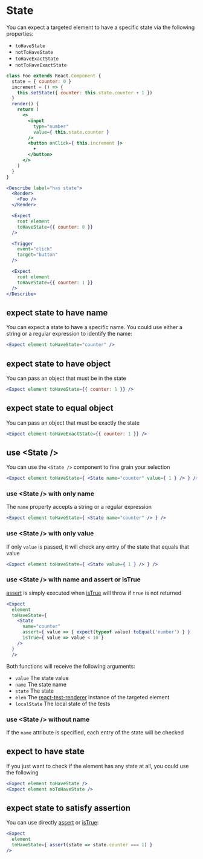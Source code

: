 # State

You can expect a targeted element to have a specific state via the following properties:

- `toHaveState`
- `notToHaveState`
- `toHaveExactState`
- `notToHaveExactState`

```jsx
class Foo extends React.Component {
  state = { counter: 0 }
  increment = () => {
    this.setState({ counter: this.state.counter + 1 })
  }
  render() {
    return (
      <>
        <input
          type="number"
          value={ this.state.counter }
        />
        <button onClick={ this.increment }>
          +
        </button>
      </>
    )
  }
}

<Describe label="has state">
  <Render>
    <Foo />
  </Render>

  <Expect
    root element
    toHaveState={{ counter: 0 }}
  />

  <Trigger
    event="click"
    target="button"
  />

  <Expect
    root element
    toHaveState={{ counter: 1 }}
  />
</Describe>
```

## expect state to have name

You can expect a state to have a specific name. You could use either a string or a regular expression to identify the name:

```jsx
<Expect element toHaveState="counter" />
```

## expect state to have object

You can pass an object that must be in the state

```jsx
<Expect element toHaveState={{ counter: 1 }} />
```

## expect state to equal object

You can pass an object that must be exactly the state

```jsx
<Expect element toHaveExactState={{ counter: 1 }} />
```

## use &lt;State />

You can use the `<State />` component to fine grain your selection

```jsx
<Expect element toHaveState={ <State name="counter" value={ 1 } /> } />
```

### use &lt;State /> with only name

The `name` property accepts a string or a regular expression 

```jsx
<Expect element toHaveState={ <State name="counter" /> } />
```

### use &lt;State /> with only value

If only `value` is passed, it will check any entry of the state that equals that value

```jsx
<Expect element toHaveState={ <State value={ 1 } /> } />
```

### use &lt;State /> with name and assert or isTrue

[assert](functions/assert) is simply executed when [isTrue](functions/assert)  will throw if `true` is not returned

```jsx
<Expect
  element
  toHaveState={
    <State
      name="counter"
      assert={ value => { expect(typeof value).toEqual('number') } }
      isTrue={ value => value < 10 }
    />
  }
  />
```

Both functions will receive the following arguments:

- `value` The state value
- `name` The state name
- `state` The state
- `elem` The [react-test-renderer](https://reactjs.org/docs/test-renderer.html) instance of the targeted element
- `localState` The local state of the tests

### use &lt;State /> without name

If the `name` attribute is specified, each entry of the state will be checked

## expect to have state

If you just want to check if the element has any state at all, you could use the following

```jsx
<Expect element toHaveState />
<Expect element noToHaveState />
```

## expect state to satisfy assertion

You can use directly [assert](functions/assert) or [isTrue](functions/assert):

```jsx
<Expect
  element
  toHaveState={ assert(state => state.counter === 1) }
/>
```